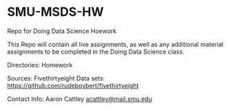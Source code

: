 # SMU-MSDS-HW
Repo for Doing Data Science Hoework

This Repo will contain all live assignments, as well as any additional material assignments to be completed in the Doing Data Science class.

Directories:
  Homework

Sources:
  Fivethirtyeight Data sets: https://github.com/rudeboybert/fivethirtyeight 


Contact Info:
Aaron Cattley
acattley@mail.smu.edu
